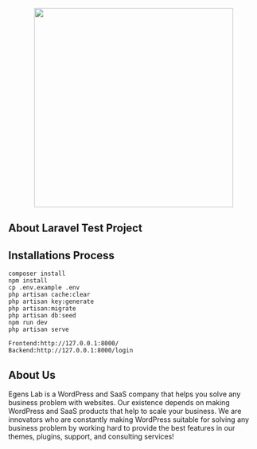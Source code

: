 <p align="center"><a href="https://www.egenslab.com/" target="_blank"><img src="https://egenslab.b-cdn.net/wp-content/uploads/2021/07/logo.png" width="400"></a></p>

## About Laravel Test Project
## Installations Process
    composer install
    npm install
    cp .env.example .env
    php artisan cache:clear
    php artisan key:generate
    php artisan:migrate
    php artisan db:seed
    npm run dev
    php artisan serve
    
    Frontend:http://127.0.0.1:8000/
    Backend:http://127.0.0.1:8000/login


## About Us
Egens Lab is a WordPress and SaaS company that helps you solve any business problem with websites. Our existence depends on making WordPress and SaaS products that help to scale your business. We are innovators who are constantly making WordPress suitable for solving any business problem by working hard to provide the best features in our themes, plugins, support, and consulting services!
